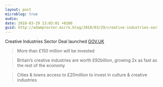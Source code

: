 ```yaml
---
layout: post
microblog: true
audio: 
date: 2018-03-29 13:03:01 +0100
guid: http://adamprocter.micro.blog/2018/03/29/creative-industries-sector.html
---
```

Creative Industries Sector Deal launched [GOV.UK](http://dctr.pro/25b) 

>More than £150 million will be invested

>Britain’s creative industries are worth £92billion, growing 2x as fast as the rest of the economy

>Cities & towns access to £20million to invest in culture & creative industries
